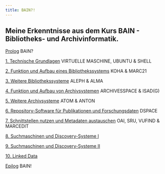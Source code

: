 ```yaml
---
title: BAIN?!
---
```


## Meine Erkenntnisse aus dem Kurs **BAIN - Bibliotheks- und Archivinformatik**.

<a href="https://kkbuhler.github.io/BAIN/2020/09/10/prolog.html">Prolog</a> BAIN?

<a href="https://kkbuhler.github.io/BAIN/2020/09/10/tag1.html">1. Technische Grundlagen</a> VIRTUELLE MASCHINE, UBUNTU & SHELL

<a href="https://kkbuhler.github.io/BAIN/2020/09/25/tag2.html">2. Funktion und Aufbau eines Bibliothekssystems</a> KOHA & MARC21

<a href="https://kkbuhler.github.io/BAIN/2020/10/02/tag3.html">3. Weitere Bibliothekssysteme</a> ALEPH & ALMA

<a href="https://kkbuhler.github.io/BAIN/2020/10/09/tag4.html">4. Funktion und Aufbau von Archivsystemen</a> ARCHIVESSPACE & ISAD(G)

<a href="https://kkbuhler.github.io/BAIN/2020/10/16/tag5.html">5. Weitere Archivsysteme</a> ATOM & ANTON

<a href="https://kkbuhler.github.io/BAIN/2020/10/30/tag6.html">6. Repository-Software für Publikationen und Forschungsdaten</a> DSPACE

<a href="https://kkbuhler.github.io/BAIN/2020/11/20/tag7.html">7. Schnittstellen nutzen und Metadaten austauschen</a> OAI, SRU, VUFIND & MARCEDIT

<a href="https://kkbuhler.github.io/BAIN/2020/11/27/tag8.html">8. Suchmaschinen und Discovery-Systeme I</a>

<a href="https://kkbuhler.github.io/BAIN/2020/12/11/tag9.html">9. Suchmaschinen und Discovery-Systeme II</a>

<a href="https://kkbuhler.github.io/BAIN/2020/12/18/tag10.html">10. Linked Data</a>

<a href="https://kkbuhler.github.io/BAIN/2020/12/19/epilog.html">Epilog</a> BAIN!
